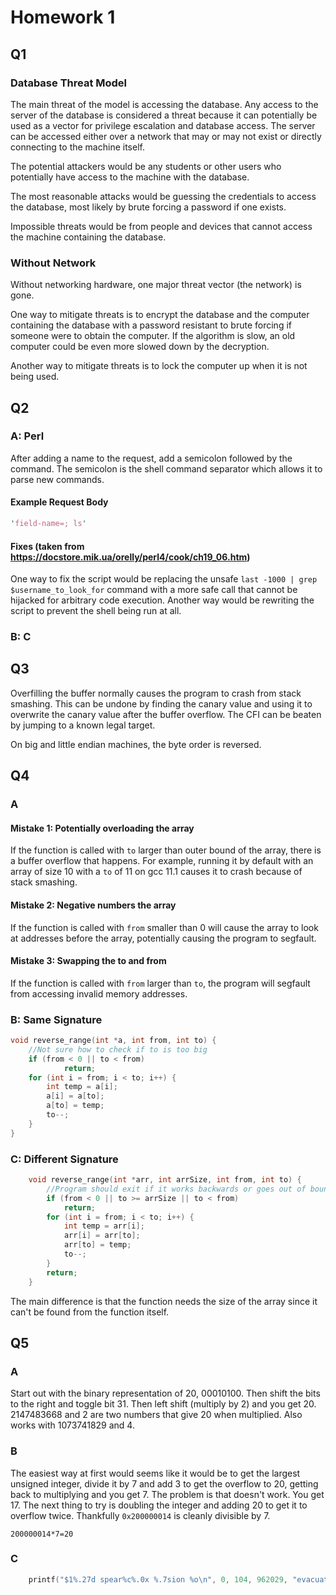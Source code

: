 # Homework 1

## Q1

### Database Threat Model

The main threat of the model is accessing the database. Any access to the server of the database is considered a threat because it can potentially be used as a vector for privilege escalation and database access. The server can be accessed either over a network that may or may not exist or directly connecting to the machine itself.

The potential attackers would be any students or other users who potentially have access to the machine with the database.

The most reasonable attacks would be guessing the credentials to access the database, most likely by brute forcing a password if one exists.

Impossible threats would be from people and devices that cannot access the machine containing the database.

### Without Network

Without networking hardware, one major threat vector (the network) is gone.

One way to mitigate threats is to encrypt the database and the computer containing the database with a password resistant to brute forcing if someone were to obtain the computer. If the algorithm is slow, an old computer could be even more slowed down by the decryption.

Another way to mitigate threats is to lock the computer up when it is not being used.

## Q2

### A: Perl

After adding a name to the request, add a semicolon followed by the command. The semicolon is the shell command separator which allows it to parse new commands.

#### Example Request Body

```perl
'field-name=; ls'
```

#### Fixes (taken from <https://docstore.mik.ua/orelly/perl4/cook/ch19_06.htm>)

One way to fix the script would be replacing the unsafe `last -1000 | grep $username_to_look_for` command with a more safe call that cannot be hijacked for arbitrary code execution. Another way would be rewriting the script to prevent the shell being run at all.

### B: C



## Q3

Overfilling the buffer normally causes the program to crash from stack smashing. This can be undone by finding the canary value and using it to overwrite the canary value after the buffer overflow. The CFI can be beaten by jumping to a known legal target.

On big and little endian machines, the byte order is reversed.

## Q4

### A

#### Mistake 1: Potentially overloading the array

If the function is called with `to` larger than outer bound of the array, there is a buffer overflow that happens. For example, running it by default with an array of size 10 with a `to` of 11 on gcc 11.1 causes it to crash because of stack smashing.

#### Mistake 2: Negative numbers the array

If the function is called with `from` smaller than 0 will cause the array to look at addresses before the array, potentially causing the program to segfault.

#### Mistake 3: Swapping the to and from

If the function is called with `from` larger than `to`, the program will segfault from accessing invalid memory addresses.

### B: Same Signature

```c
void reverse_range(int *a, int from, int to) {
    //Not sure how to check if to is too big
    if (from < 0 || to < from)
            return;
    for (int i = from; i < to; i++) {
        int temp = a[i];
        a[i] = a[to];
        a[to] = temp;
        to--;
    }
}

```

### C: Different Signature

```c
    void reverse_range(int *arr, int arrSize, int from, int to) {
        //Program should exit if it works backwards or goes out of bounds
        if (from < 0 || to >= arrSize || to < from)
            return;
        for (int i = from; i < to; i++) {
            int temp = arr[i];
            arr[i] = arr[to];
            arr[to] = temp;
            to--;
        }
        return;
    }
```

The main difference is that the function needs the size of the array since it can't be found from the function itself.

## Q5

### A

Start out with the binary representation of 20, 00010100. Then shift the bits to the right and toggle bit 31. Then left shift (multiply by 2) and you get 20.
2147483668 and 2 are two numbers that give 20 when multiplied.
Also works with 1073741829 and 4.

### B

The easiest way at first would seems like it would be to get the largest unsigned integer, divide it by 7 and add 3 to get the overflow to 20, getting back to multiplying and you get 7. The problem is that doesn't work. You get 17.
The next thing to try is doubling the integer and adding 20 to get it to overflow twice. Thankfully `0x200000014` is cleanly divisible by 7.

`200000014*7=20`

### C

```c
    printf("$1%.27d spear%c%.0x %.7sion %o\n", 0, 104, 962029, "evacuate", 13023);
```
